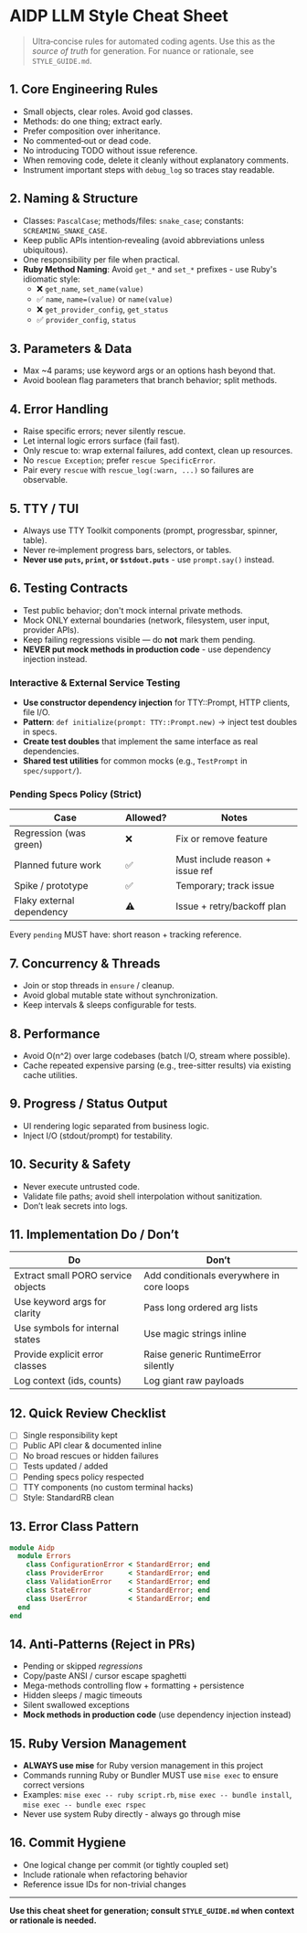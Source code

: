 # AIDP LLM Style Cheat Sheet

> Ultra‑concise rules for automated coding agents. Use this as the *source of truth* for generation. For nuance or rationale, see `STYLE_GUIDE.md`.

## 1. Core Engineering Rules

- Small objects, clear roles. Avoid god classes.
- Methods: do one thing; extract early.
- Prefer composition over inheritance.
- No commented‑out or dead code.
- No introducing TODO without issue reference.
- When removing code, delete it cleanly without explanatory comments.
- Instrument important steps with `debug_log` so traces stay readable.

## 2. Naming & Structure

- Classes: `PascalCase`; methods/files: `snake_case`; constants: `SCREAMING_SNAKE_CASE`.
- Keep public APIs intention‑revealing (avoid abbreviations unless ubiquitous).
- One responsibility per file when practical.
- **Ruby Method Naming**: Avoid `get_*` and `set_*` prefixes - use Ruby's idiomatic style:
  - ❌ `get_name`, `set_name(value)`
  - ✅ `name`, `name=(value)` or `name(value)`
  - ❌ `get_provider_config`, `get_status`
  - ✅ `provider_config`, `status`

## 3. Parameters & Data

- Max ~4 params; use keyword args or an options hash beyond that.
- Avoid boolean flag parameters that branch behavior; split methods.

## 4. Error Handling

- Raise specific errors; never silently rescue.
- Let internal logic errors surface (fail fast).
- Only rescue to: wrap external failures, add context, clean up resources.
- No `rescue Exception`; prefer `rescue SpecificError`.
- Pair every `rescue` with `rescue_log(:warn, ...)` so failures are observable.

## 5. TTY / TUI

- Always use TTY Toolkit components (prompt, progressbar, spinner, table).
- Never re‑implement progress bars, selectors, or tables.
- **Never use `puts`, `print`, or `$stdout.puts`** - use `prompt.say()` instead.

## 6. Testing Contracts

- Test public behavior; don't mock internal private methods.
- Mock ONLY external boundaries (network, filesystem, user input, provider APIs).
- Keep failing regressions visible — do **not** mark them pending.
- **NEVER put mock methods in production code** - use dependency injection instead.

### Interactive & External Service Testing

- **Use constructor dependency injection** for TTY::Prompt, HTTP clients, file I/O.
- **Pattern**: `def initialize(prompt: TTY::Prompt.new)` → inject test doubles in specs.
- **Create test doubles** that implement the same interface as real dependencies.
- **Shared test utilities** for common mocks (e.g., `TestPrompt` in `spec/support/`).

### Pending Specs Policy (Strict)

| Case | Allowed? | Notes |
|------|----------|-------|
| Regression (was green) | ❌ | Fix or remove feature |
| Planned future work | ✅ | Must include reason + issue ref |
| Spike / prototype | ✅ | Temporary; track issue |
| Flaky external dependency | ⚠️ | Issue + retry/backoff plan |

Every `pending` MUST have: short reason + tracking reference.

## 7. Concurrency & Threads

- Join or stop threads in `ensure` / cleanup.
- Avoid global mutable state without synchronization.
- Keep intervals & sleeps configurable for tests.

## 8. Performance

- Avoid O(n^2) over large codebases (batch I/O, stream where possible).
- Cache repeated expensive parsing (e.g., tree-sitter results) via existing cache utilities.

## 9. Progress / Status Output

- UI rendering logic separated from business logic.
- Inject I/O (stdout/prompt) for testability.

## 10. Security & Safety

- Never execute untrusted code.
- Validate file paths; avoid shell interpolation without sanitization.
- Don’t leak secrets into logs.

## 11. Implementation Do / Don’t

| Do | Don’t |
|----|-------|
| Extract small PORO service objects | Add conditionals everywhere in core loops |
| Use keyword args for clarity | Pass long ordered arg lists |
| Use symbols for internal states | Use magic strings inline |
| Provide explicit error classes | Raise generic RuntimeError silently |
| Log context (ids, counts) | Log giant raw payloads |

## 12. Quick Review Checklist

- [ ] Single responsibility kept
- [ ] Public API clear & documented inline
- [ ] No broad rescues or hidden failures
- [ ] Tests updated / added
- [ ] Pending specs policy respected
- [ ] TTY components (no custom terminal hacks)
- [ ] Style: StandardRB clean

## 13. Error Class Pattern

```ruby
module Aidp
  module Errors
    class ConfigurationError < StandardError; end
    class ProviderError      < StandardError; end
    class ValidationError    < StandardError; end
    class StateError         < StandardError; end
    class UserError          < StandardError; end
  end
end
```

## 14. Anti‑Patterns (Reject in PRs)

- Pending or skipped *regressions*
- Copy/paste ANSI / cursor escape spaghetti
- Mega-methods controlling flow + formatting + persistence
- Hidden sleeps / magic timeouts
- Silent swallowed exceptions
- **Mock methods in production code** (use dependency injection instead)

## 15. Ruby Version Management

- **ALWAYS use mise** for Ruby version management in this project
- Commands running Ruby or Bundler MUST use `mise exec` to ensure correct versions
- Examples: `mise exec -- ruby script.rb`, `mise exec -- bundle install`, `mise exec -- bundle exec rspec`
- Never use system Ruby directly - always go through mise

## 16. Commit Hygiene

- One logical change per commit (or tightly coupled set)
- Include rationale when refactoring behavior
- Reference issue IDs for non-trivial changes

---
**Use this cheat sheet for generation; consult `STYLE_GUIDE.md` when context or rationale is needed.**
